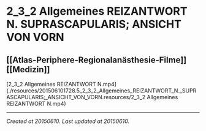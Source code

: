 # 2_3_2 Allgemeines REIZANTWORT N. SUPRASCAPULARIS; ANSICHT VON VORN
 [[Atlas-Periphere-Regionalanästhesie-Filme]] [[Medizin]] 
---



[2\_3\_2 Allgemeines REIZANTWORT N.mp4](./resources/201506101728.5_2_3_2_Allgemeines_REIZANTWORT_N._SUPRASCAPULARIS;_ANSICHT_VON_VORN.resources/2_3_2 Allgemeines REIZANTWORT N.mp4)

---

_Created at 20150610._
_Last updated at 20150610._



